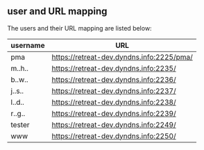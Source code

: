 ## user and URL mapping
The users and their URL mapping are listed below:

| username | URL |
|----------|-----|
| pma      | https://retreat-dev.dyndns.info:2225/pma/ |
| m..h..   | https://retreat-dev.dyndns.info:2235/ |
| b..w..   | https://retreat-dev.dyndns.info:2236/ |
| j..s..   | https://retreat-dev.dyndns.info:2237/ |
| l..d..   | https://retreat-dev.dyndns.info:2238/ |
| r..g..   | https://retreat-dev.dyndns.info:2239/ |
| tester   | https://retreat-dev.dyndns.info:2249/ |
| www      | https://retreat-dev.dyndns.info:2250/ |



